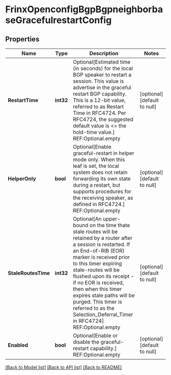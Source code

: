 # FrinxOpenconfigBgpBgpneighborbaseGracefulrestartConfig

## Properties
Name | Type | Description | Notes
------------ | ------------- | ------------- | -------------
**RestartTime** | **int32** | Optional[Estimated time (in seconds) for the local BGP speaker to restart a session. This value is advertise in the graceful restart BGP capability.  This is a 12-bit value, referred to as Restart Time in RFC4724.  Per RFC4724, the suggested default value is &lt;&#x3D; the hold-time value.] REF:Optional.empty | [optional] [default to null]
**HelperOnly** | **bool** | Optional[Enable graceful-restart in helper mode only. When this leaf is set, the local system does not retain forwarding its own state during a restart, but supports procedures for the receiving speaker, as defined in RFC4724.] REF:Optional.empty | [optional] [default to null]
**StaleRoutesTime** | **int32** | Optional[An upper-bound on the time thate stale routes will be retained by a router after a session is restarted. If an End-of-RIB (EOR) marker is received prior to this timer expiring stale-routes will be flushed upon its receipt - if no EOR is received, then when this timer expires stale paths will be purged. This timer is referred to as the Selection_Deferral_Timer in RFC4724] REF:Optional.empty | [optional] [default to null]
**Enabled** | **bool** | Optional[Enable or disable the graceful-restart capability.] REF:Optional.empty | [optional] [default to null]

[[Back to Model list]](../README.md#documentation-for-models) [[Back to API list]](../README.md#documentation-for-api-endpoints) [[Back to README]](../README.md)


